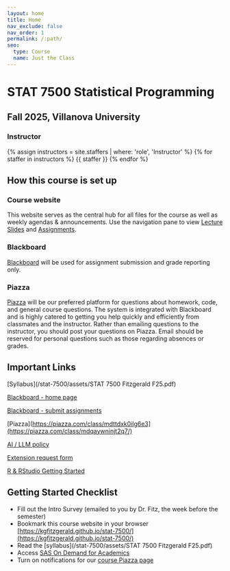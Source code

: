 ```yaml
---
layout: home
title: Home
nav_exclude: false
nav_order: 1
permalink: /:path/
seo:
  type: Course
  name: Just the Class
---
```


# STAT 7500 Statistical Programming

## Fall 2025, Villanova University

### Instructor

{% assign instructors = site.staffers | where: 'role', 'Instructor' %}
{% for staffer in instructors %}
{{ staffer }}
{% endfor %}

## How this course is set up

### Course website

This website serves as the central hub for all files for the course as well as weekly agendas & announcements. Use the navigation pane to view [Lecture Slides](kgfitzgerald.github.io/stat-7500/lecture_slides/) and [Assignments](kgfitzgerald.github.io/stat-7500/assignments/).

### Blackboard

[Blackboard](https://elearning.villanova.edu/ultra/courses/_183083_1/cl/outline) will be used for assignment submission and grade reporting only. 

### Piazza

[Piazza](https://piazza.com/class/mdqaywninjt2q7/) will be our preferred platform for questions about homework, code, and general course questions. The system is integrated with Blackboard and is highly catered to getting you help quickly and efficiently from classmates and the instructor. Rather than emailing questions to the instructor, you should post your questions on Piazza. Email should be reserved for personal questions such as those regarding absences or grades. 

## Important Links

[Syllabus](/stat-7500/assets/STAT 7500 Fitzgerald F25.pdf)

[Blackboard - home page](https://elearning.villanova.edu/ultra/courses/_183083_1/cl/outline)

[Blackboard - submit assignments](https://elearning.villanova.edu/webapps/blackboard/content/listContent.jsp?course_id=_183083_1&content_id=_5567834_1)

[Piazza](https://piazza.com/class/mdttdxk0ilg6e3](https://piazza.com/class/mdqaywninjt2q7/)

[AI / LLM policy](/stat-7500/ai_policy/)

[Extension request form](https://forms.office.com/r/0kB3JrmDy8)

[R & RStudio Getting Started](/stat-7500/rstudio/)

## Getting Started Checklist

+ Fill out the Intro Survey (emailed to you by Dr. Fitz, the week before the semester)
+ Bookmark this course website in your browser [https://kgfitzgerald.github.io/stat-7500/](https://kgfitzgerald.github.io/stat-7500/)
+ Read the [syllabus](/stat-7500/assets/STAT 7500 Fitzgerald F25.pdf)
+ Access [SAS On Demand for Academics](https://welcome.oda.sas.com/)
+ Turn on notifications for our [course Piazza page](https://piazza.com/villanova/fall2025/fall25_stat_7500_001/home)
